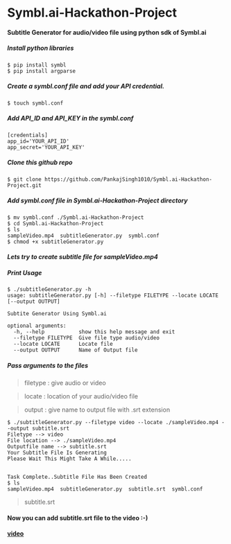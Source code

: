 # Symbl.ai-Hackathon-Project
#### Subtitle Generator for audio/video file using python sdk of Symbl.ai
##### Install python libraries
```
$ pip install symbl
$ pip install argparse
```
##### Create a symbl.conf file and add your API credential.
```
$ touch symbl.conf
```
##### Add API_ID and API_KEY in the _symbl.conf_
```
[credentials]
app_id='YOUR_API_ID'
app_secret='YOUR_API_KEY'
```
##### Clone this github repo
```
$ git clone https://github.com/PankajSingh1010/Symbl.ai-Hackathon-Project.git
```
##### Add symbl.conf file in Symbl.ai-Hackathon-Project directory
```
$ mv symbl.conf ./Symbl.ai-Hackathon-Project
$ cd Symbl.ai-Hackathon-Project
$ ls
sampleVideo.mp4  subtitleGenerator.py  symbl.conf
$ chmod +x subtitleGenerator.py
```
#### ***Lets try to create subtitle file for sampleVideo.mp4***
##### Print Usage
```
$ ./subtitleGenerator.py -h
usage: subtitleGenerator.py [-h] --filetype FILETYPE --locate LOCATE [--output OUTPUT]

Subtite Generator Using Symbl.ai

optional arguments:
  -h, --help           show this help message and exit
  --filetype FILETYPE  Give file type audio/video
  --locate LOCATE      Locate file
  --output OUTPUT      Name of Output file
```
##### Pass arguments to the files
> filetype : give audio or video

> locate : location of your audio/video file

> output : give name to output file with .srt extension
```
$ ./subtitleGenerator.py --filetype video --locate ./sampleVideo.mp4 --output subtitle.srt
Filetype --> video
File location --> ./sampleVideo.mp4
Outputfile name --> subtitle.srt
Your Subtitle File Is Generating
Please Wait This Might Take A While.....


Task Complete..Subtitle File Has Been Created
$ ls
sampleVideo.mp4  subtitleGenerator.py  subtitle.srt  symbl.conf
```
> subtitle.srt

#### Now you can add subtitle.srt file to the video :-)
#### [video]()

